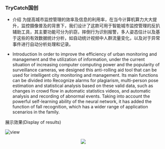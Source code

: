 ### TryCatch国创

- 介绍
为提高城市监控管理的效率及信息的利用率，在当今计算机算力大大提升，监控摄像普及的背景下，我们设计了这款可用于智能城市监控管理的反扒辅助工具，其主要功能可分为扒窃，摔倒行为识别报警，多人姿态估计以及基于这些的有效数据统计分析，如自动统计视频中人群流量变化，以及对于异常事件进行自动分析处理和记录。

- Introduction
In order to improve the efficiency of urban monitoring and management and the utilization of information, under the current situation of increasing computer computing power and the popularity of surveillance cameras, we designed this anti-rolling aid tool that can be used for intelligent city monitoring and management. Its main functions can be divided into Recognize alarms for plagiarism, multi-person pose estimation and statistical analysis based on these valid data, such as changes in crowd flow in automatic statistics videos, and automatic analysis and recording of abnormal events. Taking into account the powerful self-learning ability of the neural network, it has added the function of fall recognition, which has a wider range of application scenarios in the family.



展示效果(Display of results)

![view](https://gitee.com/lddsdu/trycatch_national_creation/raw/master/images/2ukur-3725m.gif)

<div align=center><img src="https://gitee.com/lddsdu/trycatch_national_creation/raw/master/images/2ukur-3725m.gif"><div>